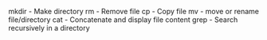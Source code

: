 mkdir - Make directory
rm - Remove file
cp - Copy file
mv - move or rename file/directory
cat - Concatenate and display file content
grep - Search recursively in a directory
